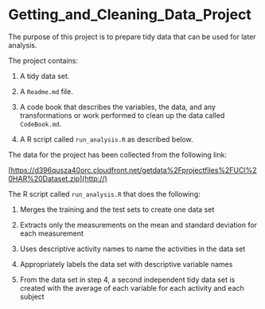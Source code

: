 # Getting_and_Cleaning_Data_Project


The purpose of this project is to prepare tidy data that can be used for later analysis. 

The project contains: 

1. A tidy data set.

2. A `Readme.md` file.

3. A code book that describes the variables, the data, and any transformations or work performed to clean up the data called `CodeBook.md`. 

4. A R script called `run_analysis.R` as described below.



The data for the project has been collected from the following link:

[https://d396qusza40orc.cloudfront.net/getdata%2Fprojectfiles%2FUCI%20HAR%20Dataset.zip](http://)

The R script called `run_analysis.R` that does the following:

1. Merges the training and the test sets to create one data set

2. Extracts only the measurements on the mean and standard deviation for each measurement

3. Uses descriptive activity names to name the activities in the data set

4. Appropriately labels the data set with descriptive variable names

5. From the data set in step 4, a second independent tidy data set is created with the average of each variable for each activity and each subject